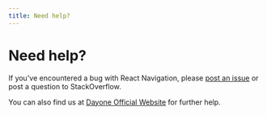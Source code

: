```yaml
---
title: Need help?
---
```


# Need help?

If you've encountered a bug with React Navigation, please [post an issue](https://github.com/dayoneteams/react-flowstate/issues) or post a question to StackOverflow.

You can also find us at [Dayone Official Website](https://dayoneteams.com) for further help.
